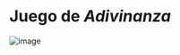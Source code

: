 ﻿# Juego de *Adivinanza*

![image](https://github.com/user-attachments/assets/936f5bf3-156a-46c1-a95b-12cc5337452b)
